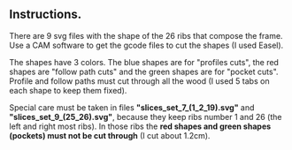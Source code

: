 ## Instructions.

There are 9 svg files with the shape of the 26 ribs that compose the frame. Use a CAM software to get the gcode files to cut the shapes (I used Easel). 

The shapes have 3 colors. The blue shapes are for "profiles cuts", the red shapes are "follow path cuts" and the green shapes are for "pocket cuts". Profile and follow paths must cut through all the wood (I used 5 tabs on each shape to keep them fixed).

Special care must be taken in files **"slices_set_7_(1_2_19).svg"** and **"slices_set_9_(25_26).svg"**, because they keep ribs number 1 and 26 (the left and right most ribs). In those ribs the **red shapes and green shapes (pockets) must not be cut through** (I cut about 1.2cm).
